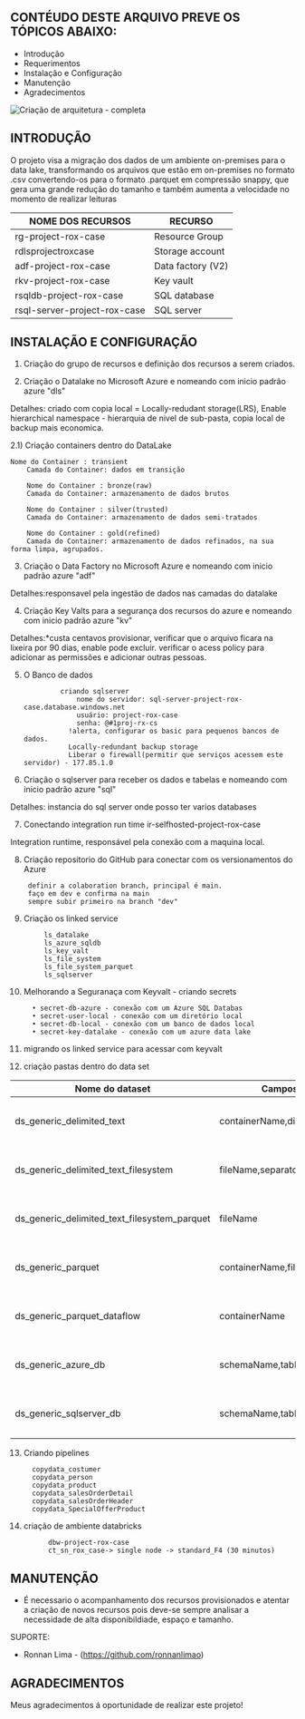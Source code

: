 CONTÉUDO DESTE ARQUIVO PREVE OS TÓPICOS ABAIXO:
---------------------

 * Introdução
 * Requerimentos
 * Instalação e Configuração
 * Manutenção
 * Agradecimentos


![Criação de arquitetura - completa](https://github.com/ronnanlimao/Azure_data_factory_arquitetura/blob/dev/Imagens/Arquitetura%20-%20azure%20data%20lake.jpg)

INTRODUÇÃO
------------

O projeto visa a migração dos dados de um ambiente on-premises para o data lake, transformando os arquivos que estão em on-premises no formato .csv convertendo-os para o formato .parquet em compressão snappy, que gera uma grande redução do tamanho e também aumenta a velocidade no momento de realizar leituras

NOME DOS RECURSOS | RECURSO
------------ | ------------ |
rg-project-rox-case		|		Resource Group
rdlsprojectroxcase		|		Storage account
adf-project-rox-case		|		Data factory (V2)
rkv-project-rox-case			|	Key vault
rsqldb-project-rox-case		|		SQL database
rsql-server-project-rox-case	|		SQL server



INSTALAÇÃO E CONFIGURAÇÃO
------------

1) Criação do grupo de recursos e definição dos recursos a serem criados.


2) Criação o Datalake no Microsoft Azure e nomeando com inicio padrão azure "dls"

Detalhes: criado com copia local = Locally-redudant storage(LRS), Enable hierarchical namespace - hierarquia de nivel de sub-pasta, copia local de backup mais economica.


2.1) Criação containers dentro do DataLake
		
    Nome do Container : transient
		Camada do Container: dados em transição
			
		Nome do Container : bronze(raw)
		Camada do Container: armazenamento de dados brutos

		Nome do Container : silver(trusted)
		Camada do Container: armazenamento de dados semi-tratados

		Nome do Container : gold(refined)
		Camada do Container: armazenamento de dados refinados, na sua forma limpa, agrupados.



3) Criação o Data Factory no Microsoft Azure e nomeando com inicio padrão azure "adf"

Detalhes:responsavel pela ingestão de dados nas camadas do datalake



4) Criação Key Valts para a segurança dos recursos do azure e nomeando com inicio padrão azure "kv"

Detalhes:*custa centavos provisionar, verificar que o arquivo ficara na lixeira por 90 dias, enable pode excluir.
verificar o acess policy para adicionar as permissões e adicionar outras pessoas.


5) O Banco de dados

			    criando sqlserver
					nome do servidor: sql-server-project-rox-case.database.windows.net
					usuário: project-rox-case
					senha: @#1proj-rx-cs
				  !alerta, configurar os basic para pequenos bancos de dados.
				  Locally-redundant backup storage
				  Liberar o firewall(permitir que serviços acessem este servidor) - 177.85.1.0



6) Criação o sqlserver para receber os dados e tabelas e nomeando com inicio padrão azure "sql"

Detalhes: instancia do sql server onde posso ter varios databases



7) Conectando integration run time ir-selfhosted-project-rox-case

Integration runtime, responsável pela conexão com a maquina local.



8) Criação repositorio do GitHub para conectar com os versionamentos do Azure

		definir a colaboration branch, principal é main.
		faço em dev e confirma na main
		sempre subir primeiro na branch "dev"



9) Criação os linked service
            
            ls_datalake  
            ls_azure_sqldb
            ls_key_valt
            ls_file_system
            ls_file_system_parquet
            ls_sqlserver



10) Melhorando a Seguranaça com Keyvalt - criando secrets

          •	secret-db-azure - conexão com um Azure SQL Databas
          •	secret-user-local - conexão com um diretório local
          •	secret-db-local - conexão com um banco de dados local
          •	secret-key-datalake - conexão com um azure data lake



11) migrando os linked service para acessar com keyvalt

12) criação pastas dentro do data set

Nome do dataset|	Campos setados dinamicamente|	Descrição
------------ |------------ |------------ |
ds_generic_delimited_text|	containerName,directoryname,fileName,separatorFile|	referente a manipulação de arquivos de origem do Azure data lake(servidor da nuvem)
ds_generic_delimited_text_filesystem|	fileName,separatorFile	|referente a manipulação de arquivos de origem do Filesystem(computador)
ds_generic_delimited_text_filesystem_parquet|	fileName	|referente a manipulação de arquivos de origem do Filesystem(computador)
ds_generic_parquet|	containerName,fileName	|referente a manipulação de arquivos de origem do Azure data lake(servidor da nuvem)
ds_generic_parquet_dataflow|	containerName	|referente a manipulação de arquivos de origem do Azure data lake(servidor da nuvem)
ds_generic_azure_db|	schemaName,tableName|	referente a manipulação de arquivos de origem do Azure SQL (servidor da nuvem)
ds_generic_sqlserver_db|	schemaName,tableName|	referente a manipulação de arquivos de origem do SQL SERVER (computador)



13) Criando pipelines

          copydata_costumer
          copydata_person
          copydata_product
          copydata_salesOrderDetail
          copydata_salesOrderHeader
          copydata_SpecialOfferProduct



14) criação de ambiente databricks

              dbw-project-rox-case
              ct_sn_rox_case-> single node -> standard_F4 (30 minutos)



MANUTENÇÃO
-----------

 * É necessario o acompanhamento dos recursos provisionados e atentar a criação de novos recursos pois deve-se sempre analisar a necessidade de alta disponibildiade, espaço e tamanho.

SUPORTE:

 * Ronnan Lima - (https://github.com/ronnanlimao)

AGRADECIMENTOS
-----------
Meus agradecimentos á oportunidade de realizar este projeto!

